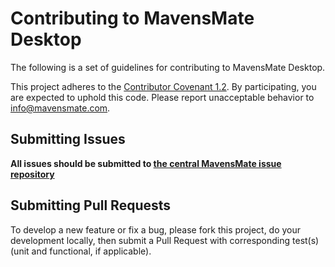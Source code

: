 # Contributing to MavensMate Desktop

The following is a set of guidelines for contributing to MavensMate Desktop.

This project adheres to the [Contributor Covenant 1.2](http://contributor-covenant.org/version/1/2/0).
By participating, you are expected to uphold this code. Please report unacceptable behavior to [info@mavensmate.com](mailto:info@mavensmate.com).

## Submitting Issues

**All issues should be submitted to [the central MavensMate issue repository](https://github.com/MagisterAmica/MavensMate/issues)**

## Submitting Pull Requests

To develop a new feature or fix a bug, please fork this project, do your development locally, then submit a Pull Request with corresponding test(s) (unit and functional, if applicable).
